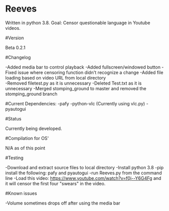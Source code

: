 # Reeves
Written in python 3.8.
Goal: Censor questionable language in Youtube videos.

#Version

Beta 0.2.1

#Changelog

-Added media bar to control playback
-Added fullscreen/windowed button
-Fixed issue where censoring function didn't recognize a change
-Added file loading based on video URL from local directory  
-Removed filetest.py as it is unnecessary
-Deleted Test.txt as it is unnecessary
-Merged stomping_ground to master and removed the stomping_ground branch

#Current Dependencies:
-pafy
-python-vlc (Currently using vlc.py)
-pyautogui

#Status

Currently being developed.

#Compilation for OS'

N/A as of this point

#Testing

-Download and extract source files to local directory
-Install python 3.8
-pip install the following: pafy and pyautogui
-run Reeves.py from the command line
-Load this video: https://www.youtube.com/watch?v=f0j--Y6G4Fg and it will censor the first four "swears" in the video.

#Known issues

-Volume sometimes drops off after using the media bar
